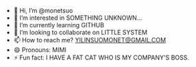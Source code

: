 - 👋 Hi, I’m @monetsuo
- 👀 I’m interested in SOMETHING UNKNOWN...
- 🌱 I’m currently learning GITHUB
- 💞️ I’m looking to collaborate on LITTLE SYSTEM
- 📫 How to reach me? YILINSUOMONET@GMAIL.COM
- 😄 Pronouns: MIMI
- ⚡ Fun fact: I HAVE A FAT CAT WHO IS MY COMPANY'S BOSS.

<!---
monetsuo/monetsuo is a ✨ special ✨ repository because its `README.md` (this file) appears on your GitHub profile.
You can click the Preview link to take a look at your changes.
--->
